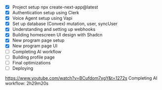 - [x] Project setup npx create-next-app@latest
- [x] Authentication setup using Clerk
- [x] Voice Agent setup using Vapi
- [x] Set up database (Convex) mutation, user, syncUser
- [x] Understanding and setting up webhooks
- [x] Building homescreen UI design with Shadcn
- [x] New program page setup
- [x] New program page UI
- [ ] Completing AI workflow 
- [ ] Building profile page
- [ ] Final optimizations
- [ ] Deploying 

https://www.youtube.com/watch?v=BCufdom7xgY&t=1272s
Completing AI workflow: 2h29m20s
